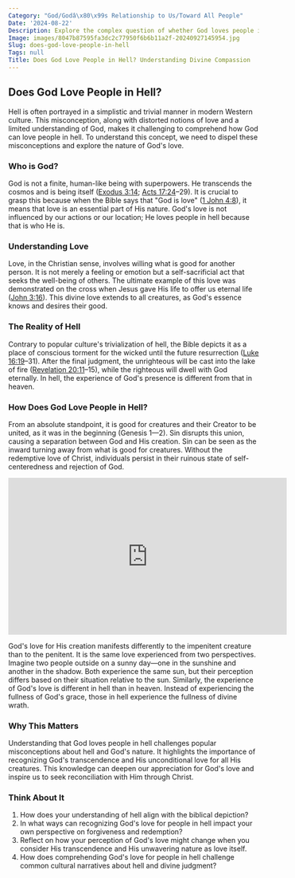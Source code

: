 ```yaml
---
Category: "God/Godâ\x80\x99s Relationship to Us/Toward All People"
Date: '2024-08-22'
Description: Explore the complex question of whether God loves people in hell, delving into theological perspectives and interpretations. Discover varying viewpoints on divine love and justice in the context of the afterlife.
Image: images/8047b87595fa3dc2c77950f6b6b11a2f-20240927145954.jpg
Slug: does-god-love-people-in-hell
Tags: null
Title: Does God Love People in Hell? Understanding Divine Compassion
---
```


## Does God Love People in Hell?

Hell is often portrayed in a simplistic and trivial manner in modern Western culture. This misconception, along with distorted notions of love and a limited understanding of God, makes it challenging to comprehend how God can love people in hell. To understand this concept, we need to dispel these misconceptions and explore the nature of God's love.

### Who is God?

God is not a finite, human-like being with superpowers. He transcends the cosmos and is being itself ([Exodus 3:14](https://www.bibleref.com/Exodus/3/Exodus-3-14.html); [Acts 17:24](https://www.bibleref.com/Acts/17/Acts-17-24.html)–29). It is crucial to grasp this because when the Bible says that "God is love" ([1 John 4:8](https://www.bibleref.com/1-John/4/1-John-4-8.html)), it means that love is an essential part of His nature. God's love is not influenced by our actions or our location; He loves people in hell because that is who He is.

### Understanding Love

Love, in the Christian sense, involves willing what is good for another person. It is not merely a feeling or emotion but a self-sacrificial act that seeks the well-being of others. The ultimate example of this love was demonstrated on the cross when Jesus gave His life to offer us eternal life ([John 3:16](https://www.bibleref.com/John/3/John-3-16.html)). This divine love extends to all creatures, as God's essence knows and desires their good.

### The Reality of Hell

Contrary to popular culture's trivialization of hell, the Bible depicts it as a place of conscious torment for the wicked until the future resurrection ([Luke 16:19](https://www.bibleref.com/Luke/16/Luke-16-19.html)–31). After the final judgment, the unrighteous will be cast into the lake of fire ([Revelation 20:11](https://www.bibleref.com/Revelation/20/Revelation-20-11.html)–15), while the righteous will dwell with God eternally. In hell, the experience of God's presence is different from that in heaven.

### How Does God Love People in Hell?

From an absolute standpoint, it is good for creatures and their Creator to be united, as it was in the beginning (Genesis 1—2). Sin disrupts this union, causing a separation between God and His creation. Sin can be seen as the inward turning away from what is good for creatures. Without the redemptive love of Christ, individuals persist in their ruinous state of self-centeredness and rejection of God.


<iframe width="560" height="315" src="https://www.youtube.com/embed/vGxFxv3DM48" frameborder="0" allow="autoplay; encrypted-media" allowfullscreen></iframe>


God's love for His creation manifests differently to the impenitent creature than to the penitent. It is the same love experienced from two perspectives. Imagine two people outside on a sunny day—one in the sunshine and another in the shadow. Both experience the same sun, but their perception differs based on their situation relative to the sun. Similarly, the experience of God's love is different in hell than in heaven. Instead of experiencing the fullness of God's grace, those in hell experience the fullness of divine wrath.

### Why This Matters

Understanding that God loves people in hell challenges popular misconceptions about hell and God's nature. It highlights the importance of recognizing God's transcendence and His unconditional love for all His creatures. This knowledge can deepen our appreciation for God's love and inspire us to seek reconciliation with Him through Christ.

### Think About It

1. How does your understanding of hell align with the biblical depiction?
2. In what ways can recognizing God's love for people in hell impact your own perspective on forgiveness and redemption?
3. Reflect on how your perception of God's love might change when you consider His transcendence and His unwavering nature as love itself.
4. How does comprehending God's love for people in hell challenge common cultural narratives about hell and divine judgment?